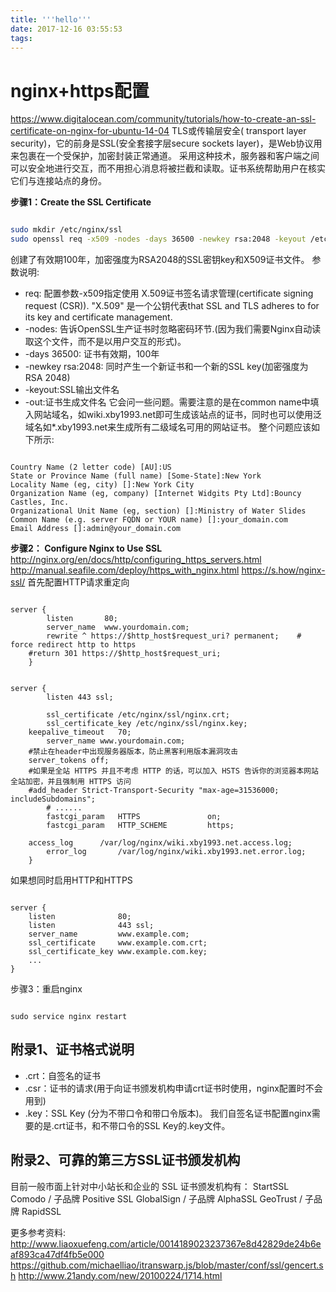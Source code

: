 ```yaml
---
title: '''hello'''
date: 2017-12-16 03:55:53
tags:
---
```

#  nginx+https配置 
https://www.digitalocean.com/community/tutorials/how-to-create-an-ssl-certificate-on-nginx-for-ubuntu-14-04
TLS或传输层安全( transport layer security)，它的前身是SSL(安全套接字层secure sockets layer)，是Web协议用来包裹在一个受保护，加密封装正常通道。
采用这种技术，服务器和客户端之间可以安全地进行交互，而不用担心消息将被拦截和读取。证书系统帮助用户在核实它们与连接站点的身份。

<!--more-->

**步骤1：Create the SSL Certificate**
```bash

sudo mkdir /etc/nginx/ssl
sudo openssl req -x509 -nodes -days 36500 -newkey rsa:2048 -keyout /etc/nginx/ssl/nginx.key -out /etc/nginx/ssl/nginx.crt

```
创建了有效期100年，加密强度为RSA2048的SSL密钥key和X509证书文件。
参数说明:
  * req: 配置参数-x509指定使用 X.509证书签名请求管理(certificate signing request (CSR)). "X.509" 是一个公钥代表that SSL and TLS adheres to for its key and certificate management.
  * -nodes: 告诉OpenSSL生产证书时忽略密码环节.(因为我们需要Nginx自动读取这个文件，而不是以用户交互的形式)。
  * -days 36500: 证书有效期，100年
  * -newkey rsa:2048: 同时产生一个新证书和一个新的SSL key(加密强度为RSA 2048)
  * -keyout:SSL输出文件名
  * -out:证书生成文件名
它会问一些问题。需要注意的是在common name中填入网站域名，如wiki.xby1993.net即可生成该站点的证书，同时也可以使用泛域名如*.xby1993.net来生成所有二级域名可用的网站证书。
整个问题应该如下所示:
```

Country Name (2 letter code) [AU]:US
State or Province Name (full name) [Some-State]:New York
Locality Name (eg, city) []:New York City
Organization Name (eg, company) [Internet Widgits Pty Ltd]:Bouncy Castles, Inc.
Organizational Unit Name (eg, section) []:Ministry of Water Slides
Common Name (e.g. server FQDN or YOUR name) []:your_domain.com
Email Address []:admin@your_domain.com

```

**步骤2： Configure Nginx to Use SSL**
http://nginx.org/en/docs/http/configuring_https_servers.html
http://manual.seafile.com/deploy/https_with_nginx.html
https://s.how/nginx-ssl/
首先配置HTTP请求重定向
```

server {
        listen       80;
        server_name  www.yourdomain.com;
        rewrite ^ https://$http_host$request_uri? permanent;    # force redirect http to https
	#return 301 https://$http_host$request_uri;
    }

```
```

server {
        listen 443 ssl;

        ssl_certificate /etc/nginx/ssl/nginx.crt;
        ssl_certificate_key /etc/nginx/ssl/nginx.key;
	keepalive_timeout   70;
        server_name www.yourdomain.com;
	#禁止在header中出现服务器版本，防止黑客利用版本漏洞攻击
	server_tokens off;
	#如果是全站 HTTPS 并且不考虑 HTTP 的话，可以加入 HSTS 告诉你的浏览器本网站全站加密，并且强制用 HTTPS 访问
	#add_header Strict-Transport-Security "max-age=31536000; includeSubdomains";
        # ......
        fastcgi_param   HTTPS               on;
        fastcgi_param   HTTP_SCHEME         https;

	access_log      /var/log/nginx/wiki.xby1993.net.access.log;
        error_log       /var/log/nginx/wiki.xby1993.net.error.log;
    }

```
如果想同时启用HTTP和HTTPS
```

server {
    listen              80;
    listen              443 ssl;
    server_name         www.example.com;
    ssl_certificate     www.example.com.crt;
    ssl_certificate_key www.example.com.key;
    ...
}

```
步骤3：重启nginx
```

sudo service nginx restart

```
##  附录1、证书格式说明 
  * .crt：自签名的证书
  * .csr：证书的请求(用于向证书颁发机构申请crt证书时使用，nginx配置时不会用到)
  * .key：SSL Key (分为不带口令和带口令版本)。
我们自签名证书配置nginx需要的是.crt证书，和不带口令的SSL Key的.key文件。

##  附录2、可靠的第三方SSL证书颁发机构 
目前一般市面上针对中小站长和企业的 SSL 证书颁发机构有：
StartSSL
Comodo / 子品牌 Positive SSL
GlobalSign / 子品牌 AlphaSSL
GeoTrust / 子品牌 RapidSSL

更多参考资料:
http://www.liaoxuefeng.com/article/0014189023237367e8d42829de24b6eaf893ca47df4fb5e000
https://github.com/michaelliao/itranswarp.js/blob/master/conf/ssl/gencert.sh
http://www.21andy.com/new/20100224/1714.html